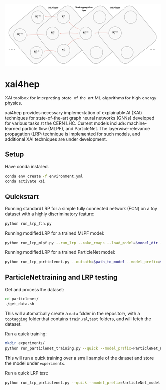 <p align="center">
  <img width="900" src="https://raw.githubusercontent.com/farakiko/xai4hep/dev/docs/_static/images/mlpf_rscores.png" />
</p>

# xai4hep

XAI toolbox for interpreting state-of-the-art ML algorithms for high energy physics.

xai4hep provides necessary implementation of explainable AI (XAI) techniques for state-of-the-art graph neural networks (GNNs) developed for various tasks at the CERN LHC. Current models include: machine-learned particle flow (MLPF), and ParticleNet. The layerwise-relevance propagation (LRP) technique is implemented for such models, and additional XAI techniques are under development.


## Setup
Have conda installed.
```bash
conda env create -f environment.yml
conda activate xai
```

## Quickstart

Running standard LRP for a simple fully connected network (FCN) on a toy dataset with a highly discriminatory feature:

```bash
python run_lrp_fcn.py
```

Running modified LRP for a trained MLPF model:
```bash
python run_lrp_mlpf.py --run_lrp --make_rmaps --load_model=$model_dir --load_epoch=$epoch --outpath=$path_to_model --loader=$dataloader
```

Running modified LRP for a trained ParticleNet model:
```bash
python run_lrp_particlenet.py --outpath=$path_to_model --model_prefix=$model_name --dataset=$path_to_dataset
```

## ParticleNet training and LRP testing

Get and process the dataset:
```bash
cd particlenet/
./get_data.sh
```
This will automatically create a `data` folder in the repository, with a `toptagging` folder that contains `train`,`val`,`test` folders, and will fetch the dataset.

Run a quick training:
```bash
mkdir experiments/
python run_particlenet_training.py --quick --model_prefix=ParticleNet_model
```
This will run a quick training over a small sample of the dataset and store the model under `experiments`.

Run a quick LRP test:
```bash
python run_lrp_particlenet.py --quick --model_prefix=ParticleNet_model
```
